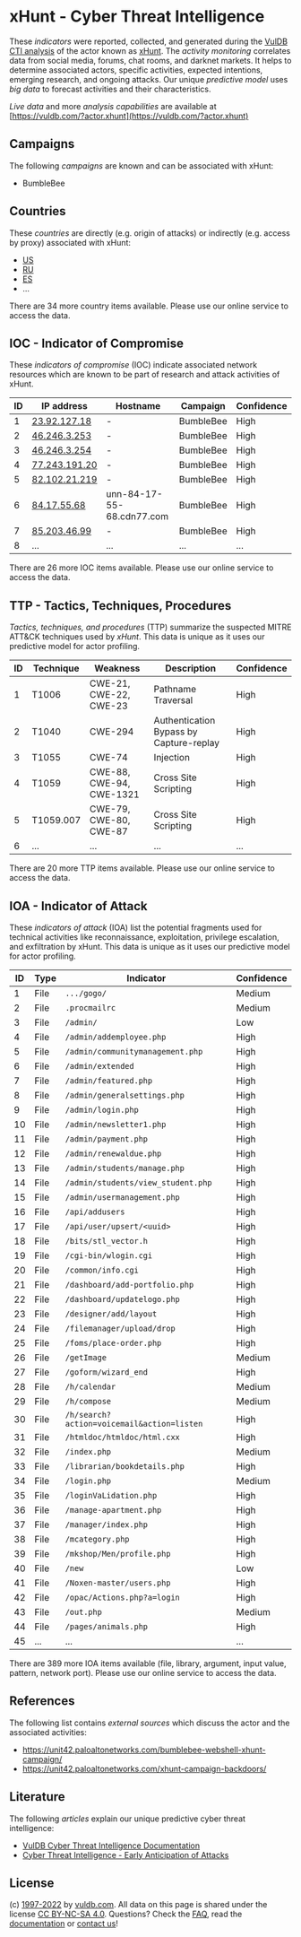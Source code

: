 # xHunt - Cyber Threat Intelligence

These _indicators_ were reported, collected, and generated during the [VulDB CTI analysis](https://vuldb.com/?kb.cti) of the actor known as [xHunt](https://vuldb.com/?actor.xhunt). The _activity monitoring_ correlates data from social media, forums, chat rooms, and darknet markets. It helps to determine associated actors, specific activities, expected intentions, emerging research, and ongoing attacks. Our unique _predictive model_ uses _big data_ to forecast activities and their characteristics.

_Live data_ and more _analysis capabilities_ are available at [https://vuldb.com/?actor.xhunt](https://vuldb.com/?actor.xhunt)

## Campaigns

The following _campaigns_ are known and can be associated with xHunt:

* BumbleBee

## Countries

These _countries_ are directly (e.g. origin of attacks) or indirectly (e.g. access by proxy) associated with xHunt:

* [US](https://vuldb.com/?country.us)
* [RU](https://vuldb.com/?country.ru)
* [ES](https://vuldb.com/?country.es)
* ...

There are 34 more country items available. Please use our online service to access the data.

## IOC - Indicator of Compromise

These _indicators of compromise_ (IOC) indicate associated network resources which are known to be part of research and attack activities of xHunt.

ID | IP address | Hostname | Campaign | Confidence
-- | ---------- | -------- | -------- | ----------
1 | [23.92.127.18](https://vuldb.com/?ip.23.92.127.18) | - | BumbleBee | High
2 | [46.246.3.253](https://vuldb.com/?ip.46.246.3.253) | - | BumbleBee | High
3 | [46.246.3.254](https://vuldb.com/?ip.46.246.3.254) | - | BumbleBee | High
4 | [77.243.191.20](https://vuldb.com/?ip.77.243.191.20) | - | BumbleBee | High
5 | [82.102.21.219](https://vuldb.com/?ip.82.102.21.219) | - | BumbleBee | High
6 | [84.17.55.68](https://vuldb.com/?ip.84.17.55.68) | unn-84-17-55-68.cdn77.com | BumbleBee | High
7 | [85.203.46.99](https://vuldb.com/?ip.85.203.46.99) | - | BumbleBee | High
8 | ... | ... | ... | ...

There are 26 more IOC items available. Please use our online service to access the data.

## TTP - Tactics, Techniques, Procedures

_Tactics, techniques, and procedures_ (TTP) summarize the suspected MITRE ATT&CK techniques used by _xHunt_. This data is unique as it uses our predictive model for actor profiling.

ID | Technique | Weakness | Description | Confidence
-- | --------- | -------- | ----------- | ----------
1 | T1006 | CWE-21, CWE-22, CWE-23 | Pathname Traversal | High
2 | T1040 | CWE-294 | Authentication Bypass by Capture-replay | High
3 | T1055 | CWE-74 | Injection | High
4 | T1059 | CWE-88, CWE-94, CWE-1321 | Cross Site Scripting | High
5 | T1059.007 | CWE-79, CWE-80, CWE-87 | Cross Site Scripting | High
6 | ... | ... | ... | ...

There are 20 more TTP items available. Please use our online service to access the data.

## IOA - Indicator of Attack

These _indicators of attack_ (IOA) list the potential fragments used for technical activities like reconnaissance, exploitation, privilege escalation, and exfiltration by xHunt. This data is unique as it uses our predictive model for actor profiling.

ID | Type | Indicator | Confidence
-- | ---- | --------- | ----------
1 | File | `.../gogo/` | Medium
2 | File | `.procmailrc` | Medium
3 | File | `/admin/` | Low
4 | File | `/admin/addemployee.php` | High
5 | File | `/admin/communitymanagement.php` | High
6 | File | `/admin/extended` | High
7 | File | `/admin/featured.php` | High
8 | File | `/admin/generalsettings.php` | High
9 | File | `/admin/login.php` | High
10 | File | `/admin/newsletter1.php` | High
11 | File | `/admin/payment.php` | High
12 | File | `/admin/renewaldue.php` | High
13 | File | `/admin/students/manage.php` | High
14 | File | `/admin/students/view_student.php` | High
15 | File | `/admin/usermanagement.php` | High
16 | File | `/api/addusers` | High
17 | File | `/api/user/upsert/<uuid>` | High
18 | File | `/bits/stl_vector.h` | High
19 | File | `/cgi-bin/wlogin.cgi` | High
20 | File | `/common/info.cgi` | High
21 | File | `/dashboard/add-portfolio.php` | High
22 | File | `/dashboard/updatelogo.php` | High
23 | File | `/designer/add/layout` | High
24 | File | `/filemanager/upload/drop` | High
25 | File | `/foms/place-order.php` | High
26 | File | `/getImage` | Medium
27 | File | `/goform/wizard_end` | High
28 | File | `/h/calendar` | Medium
29 | File | `/h/compose` | Medium
30 | File | `/h/search?action=voicemail&action=listen` | High
31 | File | `/htmldoc/htmldoc/html.cxx` | High
32 | File | `/index.php` | Medium
33 | File | `/librarian/bookdetails.php` | High
34 | File | `/login.php` | Medium
35 | File | `/loginVaLidation.php` | High
36 | File | `/manage-apartment.php` | High
37 | File | `/manager/index.php` | High
38 | File | `/mcategory.php` | High
39 | File | `/mkshop/Men/profile.php` | High
40 | File | `/new` | Low
41 | File | `/Noxen-master/users.php` | High
42 | File | `/opac/Actions.php?a=login` | High
43 | File | `/out.php` | Medium
44 | File | `/pages/animals.php` | High
45 | ... | ... | ...

There are 389 more IOA items available (file, library, argument, input value, pattern, network port). Please use our online service to access the data.

## References

The following list contains _external sources_ which discuss the actor and the associated activities:

* https://unit42.paloaltonetworks.com/bumblebee-webshell-xhunt-campaign/
* https://unit42.paloaltonetworks.com/xhunt-campaign-backdoors/

## Literature

The following _articles_ explain our unique predictive cyber threat intelligence:

* [VulDB Cyber Threat Intelligence Documentation](https://vuldb.com/?kb.cti)
* [Cyber Threat Intelligence - Early Anticipation of Attacks](https://www.scip.ch/en/?labs.20201022)

## License

(c) [1997-2022](https://vuldb.com/?kb.changelog) by [vuldb.com](https://vuldb.com/?kb.about). All data on this page is shared under the license [CC BY-NC-SA 4.0](https://creativecommons.org/licenses/by-nc-sa/4.0/). Questions? Check the [FAQ](https://vuldb.com/?kb.faq), read the [documentation](https://vuldb.com/?kb) or [contact us](https://vuldb.com/?contact)!
